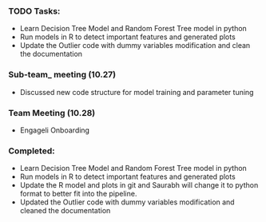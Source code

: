 ### TODO Tasks:
   - Learn Decision Tree Model and Random Forest Tree model in python
   - Run models in R to detect important features and generated plots
   - Update the Outlier code with dummy variables modification and clean the documentation
 
### Sub-team_ meeting (10.27)
   - Discussed new code structure for model training and parameter tuning
### Team Meeting (10.28)
   - Engageli Onboarding
### Completed:
   - Learn Decision Tree Model and Random Forest Tree model in python
   - Run models in R to detect important features and generated plots
   - Update the R model and plots in git and Saurabh will change it to python format to better fit into the pipeline.
   - Updated the Outlier code with dummy variables modification and cleaned the documentation
